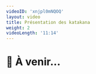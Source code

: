 ```yaml
---
videoID: 'xnjpl0mNQOQ'
layout: video
title: Présentation des katakana
weight: 2
videoLength: '11:14'
---
```


# 👷 À venir...
